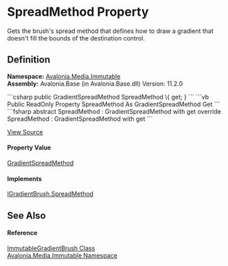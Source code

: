 # SpreadMethod Property


Gets the brush's spread method that defines how to draw a gradient that doesn't fill the bounds of the destination control.



## Definition
**Namespace:** <a href="N_Avalonia_Media_Immutable">Avalonia.Media.Immutable</a>  
**Assembly:** Avalonia.Base (in Avalonia.Base.dll) Version: 11.2.0

<Tabs groupId="api-code-preview">
<TabItem value="csharp" label="C#">
```csharp
public GradientSpreadMethod SpreadMethod \{ get; }
```
</TabItem>
<TabItem value="vb" label="VB">
```vb
Public ReadOnly Property SpreadMethod As GradientSpreadMethod
	Get
```
</TabItem>
<TabItem value="fsharp" label="F#">
```fsharp
abstract SpreadMethod : GradientSpreadMethod with get
override SpreadMethod : GradientSpreadMethod with get
```
</TabItem>
</Tabs>



<a href="https://github.com/AvaloniaUI/Avalonia/tree/master/src/Avalonia.Base/Media/Immutable/ImmutableGradientBrush.cs#L60" title="View the source code">View Source</a>



#### Property Value
<a href="T_Avalonia_Media_GradientSpreadMethod">GradientSpreadMethod</a>

#### Implements
<a href="P_Avalonia_Media_IGradientBrush_SpreadMethod">IGradientBrush.SpreadMethod</a>  


## See Also


#### Reference
<a href="T_Avalonia_Media_Immutable_ImmutableGradientBrush">ImmutableGradientBrush Class</a>  
<a href="N_Avalonia_Media_Immutable">Avalonia.Media.Immutable Namespace</a>  
